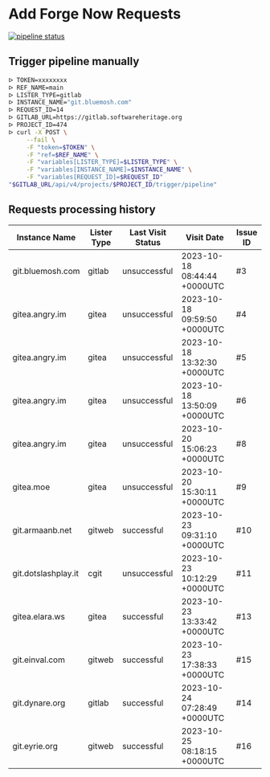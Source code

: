 # Add Forge Now Requests

[![pipeline status](https://gitlab.softwareheritage.org/swh/infra/add-forge-now-requests/badges/main/pipeline.svg)](https://gitlab.softwareheritage.org/swh/infra/add-forge-now-requests/-/commits/main)

## Trigger pipeline manually

```bash
ᐅ TOKEN=xxxxxxxx
ᐅ REF_NAME=main
ᐅ LISTER_TYPE=gitlab
ᐅ INSTANCE_NAME="git.bluemosh.com"
ᐅ REQUEST_ID=14
ᐅ GITLAB_URL=https://gitlab.softwareheritage.org
ᐅ PROJECT_ID=474
ᐅ curl -X POST \
     --fail \
     -F "token=$TOKEN" \
     -F "ref=$REF_NAME" \
     -F "variables[LISTER_TYPE]=$LISTER_TYPE" \
     -F "variables[INSTANCE_NAME]=$INSTANCE_NAME" \
     -F "variables[REQUEST_ID]=$REQUEST_ID"
"$GITLAB_URL/api/v4/projects/$PROJECT_ID/trigger/pipeline"
```

## Requests processing history

| Instance Name    | Lister Type       | Last Visit Status | Visit Date     | Issue ID     |
|------------------|-------------------|-------------------|----------------|--------------|
| git.bluemosh.com | gitlab | unsuccessful | 2023-10-18 08:44:44 +0000UTC | #3 |
| gitea.angry.im | gitea | unsuccessful | 2023-10-18 09:59:50 +0000UTC | #4 |
| gitea.angry.im | gitea | unsuccessful | 2023-10-18 13:32:30 +0000UTC | #5 |
| gitea.angry.im | gitea | unsuccessful | 2023-10-18 13:50:09 +0000UTC | #6 |
| gitea.angry.im | gitea | unsuccessful | 2023-10-20 15:06:23 +0000UTC | #8 |
| gitea.moe | gitea | unsuccessful | 2023-10-20 15:30:11 +0000UTC | #9 |
| git.armaanb.net | gitweb | successful | 2023-10-23 09:31:10 +0000UTC | #10 |
| git.dotslashplay.it | cgit | unsuccessful | 2023-10-23 10:12:29 +0000UTC | #11 |
| gitea.elara.ws | gitea | successful | 2023-10-23 13:33:42 +0000UTC | #13 |
| git.einval.com | gitweb | successful | 2023-10-23 17:38:33 +0000UTC | #15 |
| git.dynare.org | gitlab | successful | 2023-10-24 07:28:49 +0000UTC | #14 |
| git.eyrie.org | gitweb | successful | 2023-10-25 08:18:15 +0000UTC | #16 |
